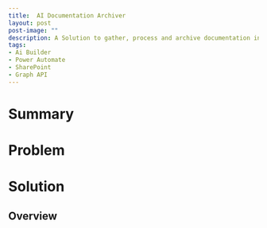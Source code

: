 ```yaml
---
title:  AI Documentation Archiver
layout: post
post-image: ""
description: A Solution to gather, process and archive documentation in a production plant. Leveraging AI Builder.
tags:
- Ai Builder
- Power Automate
- SharePoint
- Graph API
---
```


# Summary


# Problem

# Solution

## Overview
